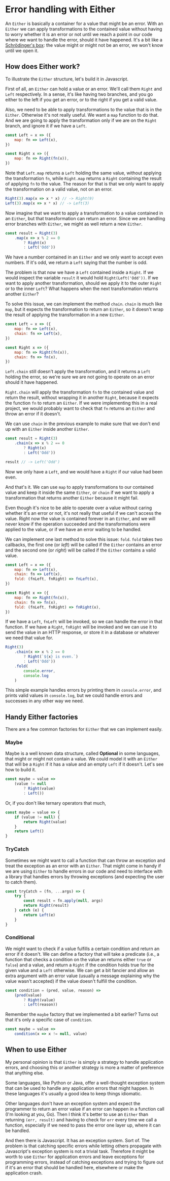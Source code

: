 # Error handling with Either

An `Either` is basically a container for a value that might be an error. With an `Either` we can apply transformations to the contained value without having to worry whether it is an error or not until we reach a point in our code where we want to handle the error, should it have happened. It's a bit like a [Schrödinger's box](https://en.wikipedia.org/wiki/Schr%C3%B6dinger%27s_cat): the value might or might not be an error, we won't know until we open it.

## How does Either work?

To illustrate the `Either` structure, let's build it in Javascript.

First of all, an `Either` can hold a value or an error. We'll call them `Right` and `Left` respectively. In a sense, it's like having two branches, and you go either to the left if you get an error, or to the right if you get a valid value.

Also, we need to be able to apply transformations to the value that is in the `Either`. Otherwise it's not really useful. We want a `map` function to do that. And we are going to apply the transformation only if we are on the `Right` branch, and ignore it if we have a `Left`.

```javascript
const Left = x => ({
    map: fn => Left(x),
})

const Right x => ({
    map: fn => Right(fn(x)),
})
```

Note that `Left.map` returns a `Left` holding the same value, without applying the transformation `fn`, while `Right.map` returns a `Right` containing the result of applying `fn` to the value. The reason for that is that we only want to apply the transformation on a valid value, not on an error.

```javascript
Right(3).map(x => x * x) // -> Right(9)
Left(3).map(x => x * x) // -> Left(3)
```

Now imagine that we want to apply a transformation to a value contained in an `Either`, but that transformation can return an error. Since we are handling error branches with `Either`, we might as well return a new `Either`.

```javascript
const result = Right(3)
    .map(x => x % 2 == 0
        ? Right(x)
        : Left('Odd'))
```

We have a number contained in an `Either` and we only want to accept even numbers. If it's odd, we return a `Left` saying that the number is odd.

The problem is that now we have a `Left` contained inside a `Right`. If we would inspect the variable `result` it would hold `Right(Left('Odd'))`. If we want to apply another transformation, should we apply it to the outer `Right` or to the inner `Left`? What happens when the next transformation returns another `Either`?

To solve this issue, we can implement the method `chain`. `chain` is much like `map`, but it expects the transformation to return an `Either`, so it doesn't wrap the result of applying the transformation in a new `Either`.

```javascript
const Left = x => ({
    map: fn => Left(x),
    chain: fn => Left(x),
})

const Right x => ({
    map: fn => Right(fn(x)),
    chain: fn => fn(x),
})
```

`Left.chain` still doesn't apply the transformation, and it returns a `Left` holding the error, so we're sure we are not going to operate on an error should it have happened.

`Right.chain` will apply the transformation `fn` to the contained value and return the result, without wrapping it in another `Right`, because it expects the function `fn` to return an `Either`. If we were implementing this in a real project, we would probably want to check that `fn` returns an `Either` and throw an error if it doesn't.

We can use `chain` in the previous example to make sure that we don't end up with an `Either` inside another `Either`.

```javascript
const result = Right(3)
    .chain(x => x % 2 == 0
        ? Right(x)
        : Left('Odd'))

result // -> Left('Odd')
```

Now we only have a `Left`, and we would have a `Right` if our value had been even.

And that's it. We can use `map` to apply transformations to our contained value and keep it inside the same `Either`, or `chain` if we want to apply a transformation that returns another `Either` because it might fail.

Even though it's nice to be able to operate over a value without caring whether it's an error or not, it's not really that useful if we can't access the value. Right now the value is contained forever in an `Either`, and we will never know if the operation succeeded and the transformations were applied to the value, or if we have an error waiting to be handled.

We can implement one last method to solve this issue: `fold`. `fold` takes two callbacks, the first one (or *left*) will be called if the `Either` contains an error and the second one (or *right*) will be called if the `Either` contains a valid value.

```javascript
const Left = x => ({
    map: fn => Left(x),
    chain: fn => Left(x),
    fold: (fnLeft, fnRight) => fnLeft(x),
})

const Right x => ({
    map: fn => Right(fn(x)),
    chain: fn => fn(x),
    fold: (fnLeft, fnRight) => fnRight(x),
})
```

If we have a `Left`, `fnLeft` will be invoked, so we can handle the error in that function. If we have a `Right`, `fnRight` will be invoked and we can use it to send the value in an HTTP response, or store it in a database or whatever we need that value for.

```javascript
Right(3)
    .chain(x => x % 2 == 0
        ? Right(`${x} is even.`)
        : Left('Odd'))
    .fold(
        console.error,
        console.log
    )
```

This simple example handles errors by printing them in `console.error`, and prints valid values in `console.log`, but we could handle errors and successes in any other way we need.

## Handy Either factories

There are a few common factories for `Either` that we can implement easily.

### Maybe

Maybe is a well known data structure, called **Optional** in some languages, that might or might not contain a value. We could model it with an `Either` that will be a `Right` if it has a value and an empty `Left` if it doesn't. Let's see how to build it.

```javascript
const maybe = value =>
    (value != null
        ? Right(value)
        : Left())
```

Or, if you don't like ternary operators that much,

```javascript
const maybe = value => {
    if (value != null) {
        return Right(value)
    }
    return Left()
}
```

### TryCatch

Sometimes we might want to call a function that can throw an exception and treat the exception as an error with an `Either`. That might come in handy if we are using `Either` to handle errors in our code and need to interface with a library that handles errors by throwing exceptions (and expecting the user to catch them).

```javascript
const tryCatch = (fn, ...args) => {
    try {
        const result = fn.apply(null, args)
        return Right(result)
    } catch (e) {
        return Left(e)
    }
}
```

### Conditional

We might want to check if a value fulfills a certain condition and return an error if it doesn't. We can define a factory that will take a predicate (i.e., a function that checks a condition on the value an returns either `true` or `false`) and a value, and return a `Right` if the condition holds true for the given value and a `Left` otherwise. We can get a bit fancier and allow an extra argument with an error value (usually a message explaining why the value wasn't accepted) if the value doesn't fulfill the condition.

```javascript
const condition = (pred, value, reason) =>
    (pred(value)
        ? Right(value)
        : Left(reason))
```

Remember the `maybe` factory that we implemented a bit earlier? Turns out that it's only a specific case of `condition`.

```javascript
const maybe = value =>
    condition(x => x != null, value)
```

## When to use Either

My personal opinion is that `Either` is simply a strategy to handle application errors, and choosing this or another strategy is more a matter of preference that anything else.

Some languages, like Python or Java, offer a well-thought exception system that can be used to handle any application errors that might happen. In these languages it's usually a good idea to keep things idiomatic.

Other languages don't have an exception system and expect the programmer to return an error value if an error can happen in a function call (I'm looking at you, Go). Then I think it's better to use an `Either` than returning `(err, result)` and having to check for `err` every time we call a function, especially if we need to pass the error one layer up, where it can be handled.

And then there is Javascript. It has an exception system. Sort of. The problem is that catching specific errors while letting others propagate with Javascript's exception system is not a trivial task. Therefore it might be worth to use `Either` for application errors and leave exceptions for programming errors, instead of catching exceptions and trying to figure out if it's an error that should be handled here, elsewhere or make the application crash.